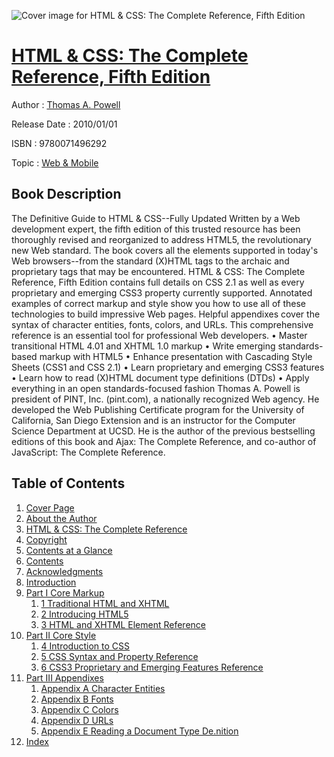 ![Cover image for HTML &amp; CSS: The Complete Reference, Fifth Edition](https://imgdetail.ebookreading.net/cover/cover/web_mobile/EB9780071496292.jpg)

[HTML &amp; CSS: The Complete Reference, Fifth Edition](https://ebookreading.net/view/book/HTML+%26amp%3B+CSS%3A+The+Complete+Reference%2C+Fifth+Edition-EB9780071496292_1.html "HTML &amp; CSS: The Complete Reference, Fifth Edition")
====================================================================================================================

Author : [Thomas A. Powell](https://ebookreading.net/search/author/Thomas+A.+Powell)

Release Date : 2010/01/01

ISBN : 9780071496292

Topic : [Web & Mobile](https://ebookreading.net/search/category/web-mobile)

Book Description
-----------------

The Definitive Guide to HTML &amp; CSS--Fully Updated
Written by a Web development expert, the fifth edition of this trusted resource has been thoroughly revised and reorganized to address HTML5, the revolutionary new Web standard. The book covers all the elements supported in today's Web browsers--from the standard (X)HTML tags to the archaic and proprietary tags that may be encountered.
HTML &amp; CSS: The Complete Reference, Fifth Edition contains full details on CSS 2.1 as well as every proprietary and emerging CSS3 property currently supported. Annotated examples of correct markup and style show you how to use all of these technologies to build impressive Web pages. Helpful appendixes cover the syntax of character entities, fonts, colors, and URLs. This comprehensive reference is an essential tool for professional Web developers.
• Master transitional HTML 4.01 and XHTML 1.0 markup
• Write emerging standards-based markup with HTML5
• Enhance presentation with Cascading Style Sheets (CSS1 and CSS 2.1)
• Learn proprietary and emerging CSS3 features
• Learn how to read (X)HTML document type definitions (DTDs)
• Apply everything in an open standards-focused fashion
Thomas A. Powell is president of PINT, Inc. (pint.com), a nationally recognized Web agency. He developed the Web Publishing Certificate program for the University of California, San Diego Extension and is an instructor for the Computer Science Department at UCSD. He is the author of the previous bestselling editions of this book and Ajax: The Complete Reference, and co-author of JavaScript: The Complete Reference.
              
Table of Contents
-----------------

1. [Cover Page](https://ebookreading.net/view/book/HTML+%26amp%3B+CSS%3A+The+Complete+Reference%2C+Fifth+Edition-EB9780071496292_1.html)
1. [About the Author](https://ebookreading.net/view/book/HTML+%26amp%3B+CSS%3A+The+Complete+Reference%2C+Fifth+Edition-EB9780071496292_3.html)
1. [HTML &amp; CSS: The Complete Reference](https://ebookreading.net/view/book/HTML+%26amp%3B+CSS%3A+The+Complete+Reference%2C+Fifth+Edition-EB9780071496292_4.html)
1. [Copyright](https://ebookreading.net/view/book/HTML+%26amp%3B+CSS%3A+The+Complete+Reference%2C+Fifth+Edition-EB9780071496292_5.html)
1. [Contents at a Glance](https://ebookreading.net/view/book/HTML+%26amp%3B+CSS%3A+The+Complete+Reference%2C+Fifth+Edition-EB9780071496292_6.html)
1. [Contents](https://ebookreading.net/view/book/HTML+%26amp%3B+CSS%3A+The+Complete+Reference%2C+Fifth+Edition-EB9780071496292_7.html)
1. [Acknowledgments](https://ebookreading.net/view/book/HTML+%26amp%3B+CSS%3A+The+Complete+Reference%2C+Fifth+Edition-EB9780071496292_8.html)
1. [Introduction](https://ebookreading.net/view/book/HTML+%26amp%3B+CSS%3A+The+Complete+Reference%2C+Fifth+Edition-EB9780071496292_9.html)
1. [Part I Core Markup](https://ebookreading.net/view/book/HTML+%26amp%3B+CSS%3A+The+Complete+Reference%2C+Fifth+Edition-EB9780071496292_10.html)
    1. [1 Traditional HTML and XHTML](https://ebookreading.net/view/book/HTML+%26amp%3B+CSS%3A+The+Complete+Reference%2C+Fifth+Edition-EB9780071496292_11.html)
    1. [2 Introducing HTML5](https://ebookreading.net/view/book/HTML+%26amp%3B+CSS%3A+The+Complete+Reference%2C+Fifth+Edition-EB9780071496292_12.html)
    1. [3 HTML and XHTML Element Reference](https://ebookreading.net/view/book/HTML+%26amp%3B+CSS%3A+The+Complete+Reference%2C+Fifth+Edition-EB9780071496292_13.html)
1. [Part II Core Style](https://ebookreading.net/view/book/HTML+%26amp%3B+CSS%3A+The+Complete+Reference%2C+Fifth+Edition-EB9780071496292_17.html)
    1. [4 Introduction to CSS](https://ebookreading.net/view/book/HTML+%26amp%3B+CSS%3A+The+Complete+Reference%2C+Fifth+Edition-EB9780071496292_18.html)
    1. [5 CSS Syntax and Property Reference](https://ebookreading.net/view/book/HTML+%26amp%3B+CSS%3A+The+Complete+Reference%2C+Fifth+Edition-EB9780071496292_19.html)
    1. [6 CSS3 Proprietary and Emerging Features Reference](https://ebookreading.net/view/book/HTML+%26amp%3B+CSS%3A+The+Complete+Reference%2C+Fifth+Edition-EB9780071496292_20.html)
1. [Part III Appendixes](https://ebookreading.net/view/book/HTML+%26amp%3B+CSS%3A+The+Complete+Reference%2C+Fifth+Edition-EB9780071496292_21.html)
    1. [Appendix A Character Entities](https://ebookreading.net/view/book/HTML+%26amp%3B+CSS%3A+The+Complete+Reference%2C+Fifth+Edition-EB9780071496292_22.html)
    1. [Appendix B Fonts](https://ebookreading.net/view/book/HTML+%26amp%3B+CSS%3A+The+Complete+Reference%2C+Fifth+Edition-EB9780071496292_23.html)
    1. [Appendix C Colors](https://ebookreading.net/view/book/HTML+%26amp%3B+CSS%3A+The+Complete+Reference%2C+Fifth+Edition-EB9780071496292_24.html)
    1. [Appendix D URLs](https://ebookreading.net/view/book/HTML+%26amp%3B+CSS%3A+The+Complete+Reference%2C+Fifth+Edition-EB9780071496292_25.html)
    1. [Appendix E Reading a Document Type De.nition](https://ebookreading.net/view/book/HTML+%26amp%3B+CSS%3A+The+Complete+Reference%2C+Fifth+Edition-EB9780071496292_26.html)
1. [Index](https://ebookreading.net/view/book/HTML+%26amp%3B+CSS%3A+The+Complete+Reference%2C+Fifth+Edition-EB9780071496292_27.html)
